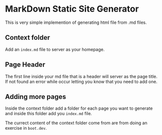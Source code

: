 # MarkDown Static Site Generator

This is very simple implemention of generating html file from .md files.

## Context folder
Add an `index.md` file to server as your homepage.

## Page Header

The first line inside your md file that is a header will server as the page title. If not found an error while occur letting you know that you need to add one.

## Adding more pages

Inside the context folder add a folder for each page you want to generate and inside this folder add you `index.md` file.

The currect content of the context folder come from are from doing an exercise in `boot.dev`.
